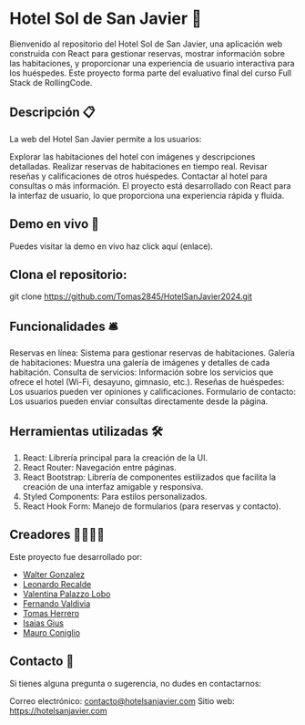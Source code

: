 # Hotel Sol de San Javier 🏨

Bienvenido al repositorio del Hotel Sol de San Javier, una aplicación web construida con React para gestionar reservas, mostrar información sobre las habitaciones, y proporcionar una experiencia de usuario interactiva para los huéspedes. Este proyecto forma parte del evaluativo final del curso Full Stack de RollingCode.

## Descripción 📋

La web del Hotel San Javier permite a los usuarios:

Explorar las habitaciones del hotel con imágenes y descripciones detalladas.
Realizar reservas de habitaciones en tiempo real.
Revisar reseñas y calificaciones de otros huéspedes.
Contactar al hotel para consultas o más información.
El proyecto está desarrollado con React para la interfaz de usuario, lo que proporciona una experiencia rápida y fluida.

## Demo en vivo 🚀

Puedes visitar la demo en vivo haz click aquí (enlace).


## Clona el repositorio:

git clone https://github.com/Tomas2845/HotelSanJavier2024.git

## Funcionalidades 🛎️

Reservas en línea: Sistema para gestionar reservas de habitaciones.
Galería de habitaciones: Muestra una galería de imágenes y detalles de cada habitación.
Consulta de servicios: Información sobre los servicios que ofrece el hotel (Wi-Fi, desayuno, gimnasio, etc.).
Reseñas de huéspedes: Los usuarios pueden ver opiniones y calificaciones.
Formulario de contacto: Los usuarios pueden enviar consultas directamente desde la página.

## Herramientas utilizadas 🛠️

1. React: Librería principal para la creación de la UI.
2. React Router: Navegación entre páginas.
3. React Bootstrap: Librería de componentes estilizados que facilita la creación de una interfaz amigable y responsiva.
4. Styled Components: Para estilos personalizados.
5. React Hook Form: Manejo de formularios (para reservas y contacto).


## Creadores 👨‍💻👩‍💻

Este proyecto fue desarrollado por:

- [Walter Gonzalez](https://github.com/WalterGonzalez33)
- [Leonardo Recalde](https://github.com/leorecalde)
- [Valentina Palazzo Lobo](https://github.com/ValentinaPalazzo)
- [Fernando Valdivia](https://github.com/Fernando-Valdivia)
- [Tomas Herrero](https://github.com/Tomas2845)
- [Isaias Gius](https://github.com/G1U5)
- [Mauro Coniglio](https://github.com/MauroConiglio)

## Contacto 📧

Si tienes alguna pregunta o sugerencia, no dudes en contactarnos:

Correo electrónico: contacto@hotelsanjavier.com
Sitio web: https://hotelsanjavier.com

